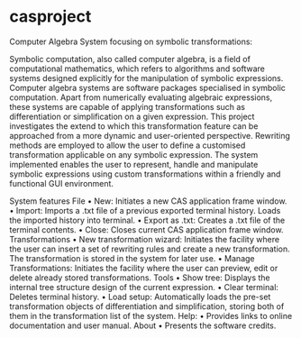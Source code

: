 # casproject
Computer Algebra System focusing on symbolic transformations:

Symbolic computation, also called computer algebra, is a field of computational mathematics,
which refers to algorithms and software systems designed explicitly for the manipulation
of symbolic expressions. Computer algebra systems are software packages specialised
in symbolic computation. Apart from numerically evaluating algebraic expressions, these
systems are capable of applying transformations such as differentiation or simplification
on a given expression. This project investigates the extend to which this transformation
feature can be approached from a more dynamic and user-oriented perspective. Rewriting
methods are employed to allow the user to define a customised transformation applicable
on any symbolic expression. The system implemented enables the user to represent, handle
and manipulate symbolic expressions using custom transformations within a friendly and
functional GUI environment.

System features
File
• New: Initiates a new CAS application frame window.
• Import: Imports a .txt file of a previous exported terminal history. Loads the
imported history into terminal.
• Export as .txt: Creates a .txt file of the terminal contents.
• Close: Closes current CAS application frame window.
Transformations
• New transformation wizard: Initiates the facility where the user can insert a set of
rewriting rules and create a new transformation. The transformation is stored in the
system for later use.
• Manage Transformations: Initiates the facility where the user can preview, edit or
delete already stored transformations.
Tools
• Show tree: Displays the internal tree structure design of the current expression.
• Clear terminal: Deletes terminal history.
• Load setup: Automatically loads the pre-set transformation objects of differentiation
and simplification, storing both of them in the transformation list of the system.
Help:
• Provides links to online documentation and user manual.
About
• Presents the software credits.
